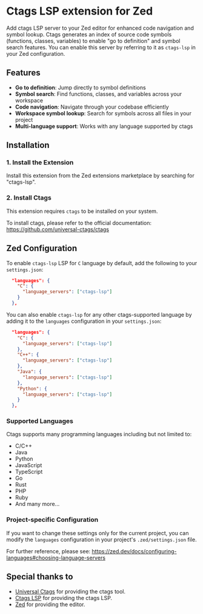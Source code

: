 # Ctags LSP extension for Zed

Add ctags LSP server to your Zed editor for enhanced code navigation and symbol lookup.
Ctags generates an index of source code symbols (functions, classes, variables) to enable "go to definition" and symbol search features.
You can enable this server by referring to it as `ctags-lsp` in your Zed configuration.

## Features

- **Go to definition**: Jump directly to symbol definitions
- **Symbol search**: Find functions, classes, and variables across your workspace
- **Code navigation**: Navigate through your codebase efficiently
- **Workspace symbol lookup**: Search for symbols across all files in your project
- **Multi-language support**: Works with any language supported by ctags

## Installation

### 1. Install the Extension

Install this extension from the Zed extensions marketplace by searching for "ctags-lsp".

### 2. Install Ctags

This extension requires `ctags` to be installed on your system.

To install ctags, please refer to the official documentation: https://github.com/universal-ctags/ctags

## Zed Configuration

To enable `ctags-lsp` LSP for `C` language by default, add the following to your `settings.json`:

```json
  "languages": {
    "C": {
      "language_servers": ["ctags-lsp"]
    }
  },
```

You can also enable `ctags-lsp` for any other ctags-supported language by adding it to the `languages` configuration in your `settings.json`:

```json
  "languages": {
    "C": {
      "language_servers": ["ctags-lsp"]
    },
    "C++": {
      "language_servers": ["ctags-lsp"]
    },
    "Java": {
      "language_servers": ["ctags-lsp"]
    },
    "Python": {
      "language_servers": ["ctags-lsp"]
    }
  },
```

### Supported Languages

Ctags supports many programming languages including but not limited to:
- C/C++
- Java
- Python
- JavaScript
- TypeScript
- Go
- Rust
- PHP
- Ruby
- And many more...

### Project-specific Configuration

If you want to change these settings only for the current project, you can modify the `languages` configuration in your project's `.zed/settings.json` file.

For further reference, please see: https://zed.dev/docs/configuring-languages#choosing-language-servers

## Special thanks to

- [Universal Ctags](https://github.com/universal-ctags/ctags) for providing the ctags tool.
- [Ctags LSP](https://github.com/netmute/ctags-lsp) for providing the ctags LSP.
- [Zed](https://zed.dev) for providing the editor.
